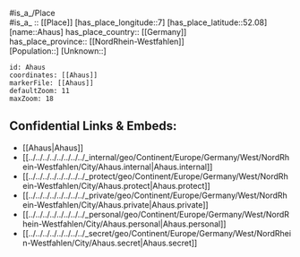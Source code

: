 ﻿---
location: [52.08,7] 
mapzoom: [7,12] 
mapmarker: city 
type: City
tags:
- geo/City


SpocWebEntityId: 28686
isDeleted: false
confidential: public

---
#is_a_/Place  
#is_a_ :: [[Place]] 
[has_place_longitude::7] 
[has_place_latitude::52.08] 
[name::Ahaus] 
has_place_country:: [[Germany]]  
has_place_province:: [[NordRhein-Westfahlen]]  
[Population::] 
[Unknown::] 


```leaflet
id: Ahaus
coordinates: [[Ahaus]] 
markerFile: [[Ahaus]] 
defaultZoom: 11 
maxZoom: 18
```


## Confidential Links & Embeds: 
- [[Ahaus|Ahaus]]  
- [[../../../../../../../../_internal/geo/Continent/Europe/Germany/West/NordRhein-Westfahlen/City/Ahaus.internal|Ahaus.internal]] 
- [[../../../../../../../../_protect/geo/Continent/Europe/Germany/West/NordRhein-Westfahlen/City/Ahaus.protect|Ahaus.protect]] 
- [[../../../../../../../../_private/geo/Continent/Europe/Germany/West/NordRhein-Westfahlen/City/Ahaus.private|Ahaus.private]] 
- [[../../../../../../../../_personal/geo/Continent/Europe/Germany/West/NordRhein-Westfahlen/City/Ahaus.personal|Ahaus.personal]] 
- [[../../../../../../../../_secret/geo/Continent/Europe/Germany/West/NordRhein-Westfahlen/City/Ahaus.secret|Ahaus.secret]] 
